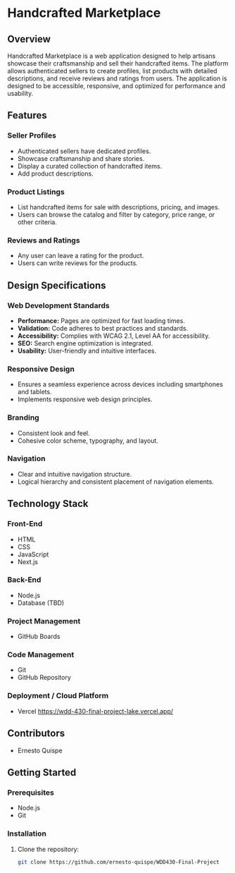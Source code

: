 # Handcrafted Marketplace

## Overview
Handcrafted Marketplace is a web application designed to help artisans showcase their craftsmanship and sell their handcrafted items. The platform allows authenticated sellers to create profiles, list products with detailed descriptions, and receive reviews and ratings from users. The application is designed to be accessible, responsive, and optimized for performance and usability.

## Features

### Seller Profiles
- Authenticated sellers have dedicated profiles.
- Showcase craftsmanship and share stories.
- Display a curated collection of handcrafted items.
- Add product descriptions.

### Product Listings
- List handcrafted items for sale with descriptions, pricing, and images.
- Users can browse the catalog and filter by category, price range, or other criteria.

### Reviews and Ratings
- Any user can leave a rating for the product.
- Users can write reviews for the products.

## Design Specifications

### Web Development Standards
- **Performance:** Pages are optimized for fast loading times.
- **Validation:** Code adheres to best practices and standards.
- **Accessibility:** Complies with WCAG 2.1, Level AA for accessibility.
- **SEO:** Search engine optimization is integrated.
- **Usability:** User-friendly and intuitive interfaces.

### Responsive Design
- Ensures a seamless experience across devices including smartphones and tablets.
- Implements responsive web design principles.

### Branding
- Consistent look and feel.
- Cohesive color scheme, typography, and layout.

### Navigation
- Clear and intuitive navigation structure.
- Logical hierarchy and consistent placement of navigation elements.

## Technology Stack

### Front-End
- HTML
- CSS
- JavaScript
- Next.js

### Back-End
- Node.js
- Database (TBD)

### Project Management
- GitHub Boards

### Code Management
- Git
- GitHub Repository

### Deployment / Cloud Platform
- Vercel
 https://wdd-430-final-project-lake.vercel.app/
## Contributors
- Ernesto Quispe

## Getting Started

### Prerequisites
- Node.js
- Git

### Installation
1. Clone the repository:
   ```bash
   git clone https://github.com/ernesto-quispe/WDD430-Final-Project